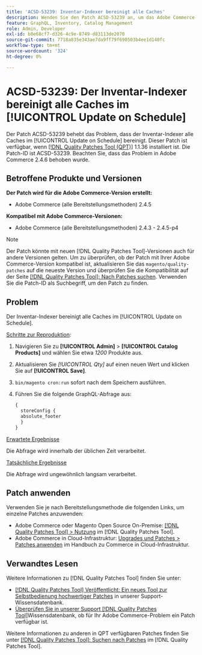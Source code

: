 ```yaml
---
title: 'ACSD-53239: Inventar-Indexer bereinigt alle Caches'
description: Wenden Sie den Patch ACSD-53239 an, um das Adobe Commerce-Problem zu beheben, bei dem der Inventar-Indexer alle Caches im [!UICONTROL Update on Schedule] bereinigt.
feature: GraphQL, Inventory, Catalog Management
role: Admin, Developer
exl-id: b8e68cf7-d326-4c9e-8749-d83113de2070
source-git-commit: 7718a835e343ae7da9ff79f690503b4ee1d140fc
workflow-type: tm+mt
source-wordcount: '324'
ht-degree: 0%

---
```


# ACSD-53239: Der Inventar-Indexer bereinigt alle Caches im [!UICONTROL Update on Schedule]

Der Patch ACSD-53239 behebt das Problem, dass der Inventar-Indexer alle Caches im [!UICONTROL Update on Schedule] bereinigt. Dieser Patch ist verfügbar, wenn [[!DNL Quality Patches Tool (QPT)]](/help/announcements/adobe-commerce-announcements/magento-quality-patches-released-new-tool-to-self-serve-quality-patches.md) 1.1.36 installiert ist. Die Patch-ID ist ACSD-53239. Beachten Sie, dass das Problem in Adobe Commerce 2.4.6 behoben wurde.

## Betroffene Produkte und Versionen

**Der Patch wird für die Adobe Commerce-Version erstellt:**

* Adobe Commerce (alle Bereitstellungsmethoden) 2.4.5

**Kompatibel mit Adobe Commerce-Versionen:**

* Adobe Commerce (alle Bereitstellungsmethoden) 2.4.3 - 2.4.5-p4

>[!NOTE]
>
>Der Patch könnte mit neuen [!DNL Quality Patches Tool]-Versionen auch für andere Versionen gelten. Um zu überprüfen, ob der Patch mit Ihrer Adobe Commerce-Version kompatibel ist, aktualisieren Sie das `magento/quality-patches` auf die neueste Version und überprüfen Sie die Kompatibilität auf der Seite [[!DNL Quality Patches Tool]: Nach Patches suchen](https://experienceleague.adobe.com/tools/commerce-quality-patches/index.html?lang=de). Verwenden Sie die Patch-ID als Suchbegriff, um den Patch zu finden.

## Problem

Der Inventar-Indexer bereinigt alle Caches im [!UICONTROL Update on Schedule].

<u>Schritte zur Reproduktion</u>:

1. Navigieren Sie zu **[!UICONTROL Admin]** > **[!UICONTROL Catalog Products]** und wählen Sie etwa *1200* Produkte aus.
2. Aktualisieren Sie *[!UICONTROL Qty]* auf einen neuen Wert und klicken Sie auf **[!UICONTROL Save]**.
3. `bin/magento cron:run` sofort nach dem Speichern ausführen.
4. Führen Sie die folgende GraphQL-Abfrage aus:

   ```GraphQL
   {
     storeConfig {
     absolute_footer
     }
   }
   ```

<u>Erwartete Ergebnisse</u>

Die Abfrage wird innerhalb der üblichen Zeit verarbeitet.

<u>Tatsächliche Ergebnisse</u>

Die Abfrage wird ungewöhnlich langsam verarbeitet.

## Patch anwenden

Verwenden Sie je nach Bereitstellungsmethode die folgenden Links, um einzelne Patches anzuwenden:

* Adobe Commerce oder Magento Open Source On-Premise: [[!DNL Quality Patches Tool] > Nutzung](https://experienceleague.adobe.com/docs/commerce-operations/tools/quality-patches-tool/usage.html?lang=de) im [!DNL Quality Patches Tool].
* Adobe Commerce in Cloud-Infrastruktur: [Upgrades und Patches > Patches anwenden](https://experienceleague.adobe.com/docs/commerce-cloud-service/user-guide/develop/upgrade/apply-patches.html?lang=de) im Handbuch zu Commerce in Cloud-Infrastruktur.

## Verwandtes Lesen

Weitere Informationen zu [!DNL Quality Patches Tool] finden Sie unter:

* [[!DNL Quality Patches Tool] Veröffentlicht: Ein neues Tool zur Selbstbedienung hochwertiger Patches](/help/announcements/adobe-commerce-announcements/magento-quality-patches-released-new-tool-to-self-serve-quality-patches.md) in unserer Support-Wissensdatenbank.
* [Überprüfen Sie in unserer Support [!DNL Quality Patches Tool]](/help/support-tools/patches-available-in-qpt-tool/check-patch-for-magento-issue-with-magento-quality-patches.md)Wissensdatenbank, ob für Ihr Adobe Commerce-Problem ein Patch verfügbar ist.

Weitere Informationen zu anderen in QPT verfügbaren Patches finden Sie unter [[!DNL Quality Patches Tool]: Suchen nach Patches](https://experienceleague.adobe.com/tools/commerce-quality-patches/index.html?lang=de) im [!DNL Quality Patches Tool].
